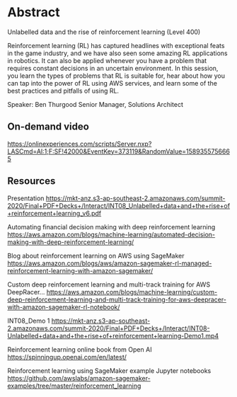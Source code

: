 # Abstract

Unlabelled data and the rise of reinforcement learning (Level 400)

Reinforcement learning (RL) has captured headlines with exceptional feats in the game industry, and we have also seen some amazing RL applications in robotics. It can also be applied whenever you have a problem that requires constant decisions in an uncertain environment. In this session, you learn the types of problems that RL is suitable for, hear about how you can tap into the power of RL using AWS services, and learn some of the best practices and pitfalls of using RL.

Speaker: Ben Thurgood
Senior Manager, Solutions Architect

## On-demand video

<https://onlinexperiences.com/scripts/Server.nxp?LASCmd=AI:1;F:SF!42000&EventKey=373119&RandomValue=1589355756665>

## Resources

Presentation
<https://mkt-anz.s3-ap-southeast-2.amazonaws.com/summit-2020/Final+PDF+Decks+/Interact/INT08_Unlabelled+data+and+the+rise+of+reinforcement+learning_v6.pdf>

Automating financial decision making with deep reinforcement learning
<https://aws.amazon.com/blogs/machine-learning/automated-decision-making-with-deep-reinforcement-learning/>

Blog about reinforcement learning on AWS using SageMaker
<https://aws.amazon.com/blogs/aws/amazon-sagemaker-rl-managed-reinforcement-learning-with-amazon-sagemaker/>

Custom deep reinforcement learning and multi-track training for AWS DeepRacer...
<https://aws.amazon.com/blogs/machine-learning/custom-deep-reinforcement-learning-and-multi-track-training-for-aws-deepracer-with-amazon-sagemaker-rl-notebook/>

INT08_Demo 1
<https://mkt-anz.s3-ap-southeast-2.amazonaws.com/summit-2020/Final+PDF+Decks+/Interact/INT08-Unlabelled+data+and+the+rise+of+reinforcement+learning-Demo1.mp4>

Reinforcement learning online book from Open AI
<https://spinningup.openai.com/en/latest/>

Reinforcement learning using SageMaker example Jupyter notebooks
<https://github.com/awslabs/amazon-sagemaker-examples/tree/master/reinforcement_learning>
